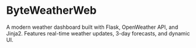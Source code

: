 # ByteWeatherWeb
A modern weather dashboard built with Flask, OpenWeather API, and Jinja2. Features real-time weather updates, 3-day forecasts, and dynamic UI.
